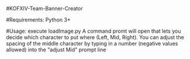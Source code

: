 #KOFXIV-Team-Banner-Creator

#Requirements: Python 3+

#Usage:
execute loadImage.py
A command promt will open that lets you decide which character to put where (Left, Mid, Right).
You can adjust the spacing of the middle character by typing in a number (negative values allowed) into the "adjust Mid" prompt line

